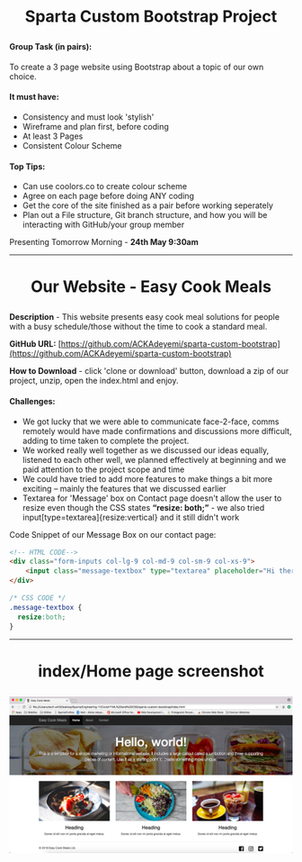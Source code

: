 # <p align="center">Sparta Custom Bootstrap Project</p>

#### Group Task (in pairs):

To create a 3 page website using Bootstrap about a topic of our own choice.

#### It must have:
* Consistency and must look 'stylish'
* Wireframe and plan first, before coding
* At least 3 Pages
* Consistent Colour Scheme

#### Top Tips:

* Can use coolors.co to create colour scheme
* Agree on each page before doing ANY coding
* Get the core of the site finished as a pair before working seperately
* Plan out a File structure, Git branch structure, and how you will be interacting with GitHub/your group member

Presenting Tomorrow Morning - **24th May 9:30am**
<hr>

# <p align="center">Our Website - Easy Cook Meals</p>

**Description** - This website presents easy cook meal solutions for people with a busy schedule/those without the time to cook a standard meal.

**GitHub URL:** 
[https://github.com/ACKAdeyemi/sparta-custom-bootstrap](https://github.com/ACKAdeyemi/sparta-custom-bootstrap)

**How to Download** - click 'clone or download' button, download a zip of our project, unzip, open the index.html and enjoy.

#### Challenges:
* We got lucky that we were able to communicate face-2-face, comms remotely would have made confirmations and discussions more difficult, adding to time taken to complete the project.
* We worked really well together as we discussed our ideas equally, listened to each other well, we planned effectively at beginning and we paid attention to the project scope and time
* We could have tried to add more features to make things a bit more exciting – mainly the features that we discussed earlier
* Textarea for 'Message' box on Contact page doesn't allow the user to resize even though the CSS states **“resize: both;”**  - we also tried input[type=textarea]{resize:vertical} and it still didn't work

Code Snippet of our Message Box on our contact page:

```html
<!-- HTML CODE-->
<div class="form-inputs col-lg-9 col-md-9 col-sm-9 col-xs-9">
	<input class="message-textbox" type="textarea" placeholder="Hi there...">
</div>
```

```css
/* CSS CODE */
.message-textbox {
  resize:both;
}
```
<hr>

# <p align="center">index/Home page screenshot</p>
![Screenshot of index/Home Page](images/screenshot-of-index-page.png)
